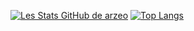 [![Les Stats GitHub de arzeo](https://github-readme-stats.vercel.app/api?username=arzeo68)](https://github.com/anuraghazra/github-readme-stats)
[![Top Langs](https://github-readme-stats.vercel.app/api/top-langs/?username=arzeo68&layout=compact)](https://github.com/anuraghazra/github-readme-stats)
